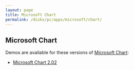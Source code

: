 ```yaml
---
layout: page
title: Microsoft Chart
permalink: /disks/pc/apps/microsoft/chart/
---
```


Microsoft Chart
---

Demos are available for these versions of [Microsoft Chart](https://en.wikipedia.org/wiki/Microsoft_Office_shared_tools#Graph):

* [Microsoft Chart 2.02](2.02/)

